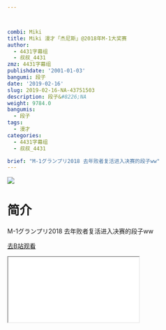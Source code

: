 ```yaml
---



combi: Miki
title: Miki 漫才「杰尼斯」@2018年M-1大奖赛
author:
  - 4431字幕组
  - 叔叔_4431
zmz: 4431字幕组
publishdate: '2001-01-03'
bangumi: 段子
date: '2019-02-16'
slug: 2019-02-16-NA-43751503
description: 段子&#8226;NA
weight: 9784.0
bangumis:
  - 段子
tags:
  - 漫才
categories:
  - 4431字幕组
  - 叔叔_4431

brief: "M-1グランプリ2018 去年败者复活进入决赛的段子ww"
---
```

![](https://i.imgur.com/E47PvRa.jpg)
# 简介  
M-1グランプリ2018
去年败者复活进入决赛的段子ww  

[去B站观看](https://www.bilibili.com/video/av43751503/)
<div class ="resp-container"><iframe class="testiframe" src="//player.bilibili.com/player.html?aid=43751503"", scrolling="no", allowfullscreen="true" > </iframe></div> 
